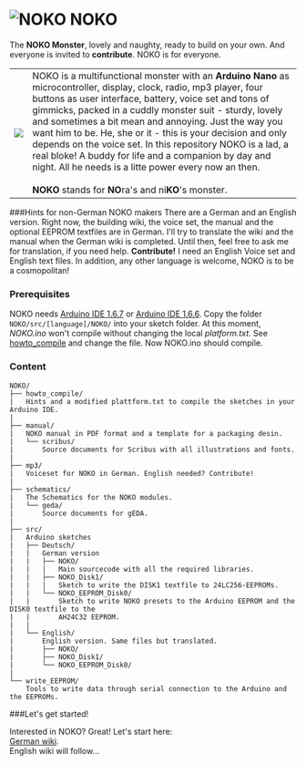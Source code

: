 # ![NOKO](http://www.nikolairadke.de/NOKO/noko_klein.png) NOKO

The **NOKO Monster**, lovely and naughty, ready to build on your own. And everyone is invited to **contribute**. NOKO is for everyone. 

<table border="0">
  <tr>
    <td><img src="http://www.nikolairadke.de/NOKO/noko_nr2.png" /></td>
    <td>
    NOKO is a multifunctional monster with an <b>Arduino Nano</b> as microcontroller, display, clock, radio, mp3 player,           four buttons as user interface, battery, voice set and  tons of gimmicks, packed in a cuddly monster suit - sturdy,
    lovely and sometimes a bit mean and annoying. Just the way you want him to be. He, she or it - this is your decision     and only depends on the voice set. In this repository NOKO is a lad, a real bloke! A buddy for life and a companion      by day and night. All he needs is a litte power every now an then.<br />
    <br>
    <b>NOKO</b> stands for <b>NO</b>ra's and ni<b>KO</b>'s monster.
    </td> 
  </tr>
</table>

###Hints for non-German NOKO makers
There are a German and an English version. Right now, the building wiki, the voice set, the manual and the optional EEPROM textfiles are in German. I'll try to translate the wiki and the manual when the German wiki is completed. Until then, feel free to ask me for translation, if you need help.  **Contribute!** I need an English Voice set and English text files. In addition, any other language is welcome, NOKO is to be a cosmopolitan!

### Prerequisites
NOKO needs [Arduino IDE 1.6.7](https://www.arduino.cc/en/Main/Software) or [Arduino IDE 1.6.6](https://www.arduino.cc/en/Main/OldSoftwareReleases#previous). Copy the folder `NOKO/src/[language]/NOKO/` into your sketch folder. At this moment, *NOKO.ino* won't compile without changing the local *platform.txt*. See [howto_compile](https://github.com/NikolaiRadke/NOKO/tree/master/howto_compile) and change the file. Now NOKO.ino should compile.

### Content

```
NOKO/
├── howto_compile/
|   Hints and a modified plattform.txt to compile the sketches in your Arduino IDE.
|
├── manual/
|   NOKO manual in PDF format and a template for a packaging desin.
|   └── scribus/
|       Source documents for Scribus with all illustrations and fonts.
|
├── mp3/
|   Voiceset for NOKO in German. English needed? Contribute!
|          
├── schematics/
|   The Schematics for the NOKO modules.
|   └── geda/
|       Source documents for gEDA.
|
├── src/
|   Arduino sketches
|   ├── Deutsch/
|   |   German version
|   |   ├── NOKO/
|   |   |   Main sourcecode with all the required libraries.
|   |   ├── NOKO_Disk1/
|   |   |   Sketch to write the DISK1 textfile to 24LC256-EEPROMs.
|   |   └── NOKO_EEPROM_Disk0/
|   |       Sketch to write NOKO presets to the Arduino EEPROM and the DISK0 textfile to the
|   |       AH24C32 EEPROM.
|   |
|   └── English/
|       English version. Same files but translated. 
|       ├── NOKO/
|       ├── NOKO_Disk1/
|       └── NOKO_EEPROM_Disk0/
|      
└── write_EEPROM/
    Tools to write data through serial connection to the Arduino and the EEPROMs. 
```
###Let's get started!

Interested in NOKO? Great! Let's start here:  
[German wiki](https://github.com/NikolaiRadke/NOKO/wiki).  
English wiki will follow...
